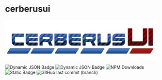 # cerberusui
![cerberusui logo](./.github/assets/cerberusui-logo.png)

![Dynamic JSON Badge](https://img.shields.io/badge/dynamic/json?url=https%3A%2F%2Fraw.githubusercontent.com%2FFabian-Kleine%2Fcerberusui%2Fmain%2Fpackage.json&query=%24.devDependencies.react&style=flat&logo=react&label=react%20version&color=58C4DC)
 ![Dynamic JSON Badge](https://img.shields.io/badge/dynamic/json?url=https%3A%2F%2Fraw.githubusercontent.com%2FFabian-Kleine%2Fcerberusui%2Fmain%2Fpackage.json&query=version&prefix=v&style=flat&logo=npm&label=npm&color=%23CB3837&link=https%3A%2F%2Fwww.npmjs.com%2Fpackage%2Fcerberusui) ![NPM Downloads](https://img.shields.io/npm/d18m/cerberusui?logo=npm&label=npm%20installs&color=%23CB3837)
 ![Static Badge](https://img.shields.io/badge/MIT-ss?style=flat&label=license&color=097BBC) ![GitHub last commit (branch)](https://img.shields.io/github/last-commit/Fabian-Kleine/cerberusui/main?color=097BBC)






